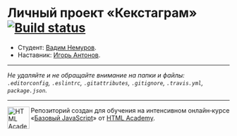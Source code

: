 # Личный проект «Кекстаграм» [![Build status][travis-image]][travis-url]

* Студент: [Вадим Немуров](https://up.htmlacademy.ru/javascript/11/user/371987).
* Наставник: [Игорь Антонов](https://htmlacademy.ru/profile/id586661).

---

_Не удаляйте и не обращайте внимание на папки и файлы:_<br>
_`.editorconfig`, `.eslintrc`, `.gitattributes`, `.gitignore`, `.travis.yml`, `package.json`._

---

<a href="https://htmlacademy.ru/intensive/javascript"><img align="left" width="50" height="50" title="HTML Academy" src="https://up.htmlacademy.ru/static/img/intensive/javascript/logo-for-github.svg"></a>

Репозиторий создан для обучения на интенсивном онлайн‑курсе «[Базовый JavaScript](https://htmlacademy.ru/intensive/javascript)» от [HTML Academy](https://htmlacademy.ru).

[travis-image]: https://travis-ci.org/htmlacademy-javascript/371987-kekstagram.svg?branch=master
[travis-url]: https://travis-ci.org/htmlacademy-javascript/371987-kekstagram
